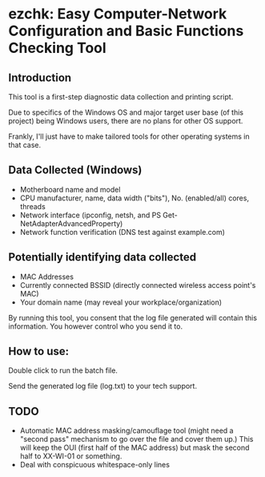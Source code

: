 # ezchk: Easy Computer-Network Configuration and Basic Functions Checking Tool

## Introduction

This tool is a first-step diagnostic data collection and printing script.

Due to specifics of the Windows OS and major target user base (of this project)
being Windows users, there are no plans for other OS support.

Frankly, I'll just have to make tailored tools for other operating systems in
that case.

## Data Collected (Windows)

* Motherboard name and model
* CPU manufacturer, name, data width ("bits"), No. (enabled/all) cores, threads
* Network interface (ipconfig, netsh, and PS Get-NetAdapterAdvancedProperty)
* Network function verification (DNS test against example.com)

## Potentially identifying data collected

* MAC Addresses
* Currently connected BSSID (directly connected wireless access point's MAC)
* Your domain name (may reveal your workplace/organization)

By running this tool, you consent that the log file generated will contain this
information. You however control who you send it to.

## How to use:

Double click to run the batch file.

Send the generated log file (log.txt) to your tech support.

## TODO

* Automatic MAC address masking/camouflage tool (might need a "second pass"
  mechanism to go over the file and cover them up.) This will keep the OUI
  (first half of the MAC address) but mask the second half to XX-WI-01 or
  something.
* Deal with conspicuous whitespace-only lines
